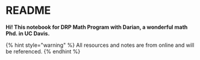 # README

**Hi! This notebook for DRP Math Program with Darian, a wonderful math Phd. in UC Davis.**

{% hint style="warning" %}
All resources and notes are from online and will be referenced.
{% endhint %}

